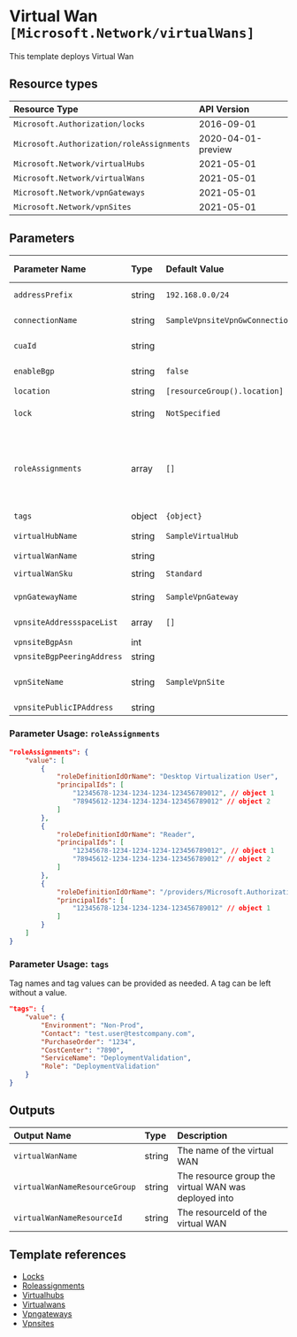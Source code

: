 # Virtual Wan `[Microsoft.Network/virtualWans]`

This template deploys Virtual Wan

## Resource types

| Resource Type | API Version |
| :-- | :-- |
| `Microsoft.Authorization/locks` | 2016-09-01 |
| `Microsoft.Authorization/roleAssignments` | 2020-04-01-preview |
| `Microsoft.Network/virtualHubs` | 2021-05-01 |
| `Microsoft.Network/virtualWans` | 2021-05-01 |
| `Microsoft.Network/vpnGateways` | 2021-05-01 |
| `Microsoft.Network/vpnSites` | 2021-05-01 |

## Parameters

| Parameter Name | Type | Default Value | Possible Values | Description |
| :-- | :-- | :-- | :-- | :-- |
| `addressPrefix` | string | `192.168.0.0/24` |  | Optional. The hub address prefix. This address prefix will be used as the address prefix for the hub vnet |
| `connectionName` | string | `SampleVpnsiteVpnGwConnection` |  | Optional. Name of the vpnconnection. A vpn connection is established between a vpnsite and a vpn gateway. |
| `cuaId` | string |  |  | Optional. Customer Usage Attribution ID (GUID). This GUID must be previously registered |
| `enableBgp` | string | `false` | `[true, false]` | Optional. his needs to be set to true if BGP needs to enabled on the vpn connection. |
| `location` | string | `[resourceGroup().location]` |  | Optional. Location where all resources will be created. |
| `lock` | string | `NotSpecified` | `[CanNotDelete, NotSpecified, ReadOnly]` | Optional. Specify the type of lock. |
| `roleAssignments` | array | `[]` |  | Optional. Array of role assignment objects that contain the 'roleDefinitionIdOrName' and 'principalId' to define RBAC role assignments on this resource. In the roleDefinitionIdOrName attribute, you can provide either the display name of the role definition, or its fully qualified ID in the following format: '/providers/Microsoft.Authorization/roleDefinitions/c2f4ef07-c644-48eb-af81-4b1b4947fb11' |
| `tags` | object | `{object}` |  | Optional. Tags of the resource. |
| `virtualHubName` | string | `SampleVirtualHub` |  | Optional. Name of the Virtual Hub. A virtual hub is created inside a virtual wan. |
| `virtualWanName` | string |  |  | Required. Name of the Virtual Wan. |
| `virtualWanSku` | string | `Standard` | `[Standard, Basic]` | Optional. Sku of the Virtual Wan. |
| `vpnGatewayName` | string | `SampleVpnGateway` |  | Optional. Name of the Vpn Gateway. A vpn gateway is created inside a virtual hub. |
| `vpnsiteAddressspaceList` | array | `[]` |  | Optional. A list of static routes corresponding to the vpn site. These are configured on the vpn gateway. |
| `vpnsiteBgpAsn` | int |  |  | Required. The bgp asn number of a vpnsite. |
| `vpnsiteBgpPeeringAddress` | string |  |  | Required. The bgp peer IP address of a vpnsite. |
| `vpnSiteName` | string | `SampleVpnSite` |  | Optional. Name of the vpnsite. A vpnsite represents the on-premise vpn device. A public ip address is mandatory for a vpn site creation. |
| `vpnsitePublicIPAddress` | string |  |  | Required. he public IP address of a vpn site. |

### Parameter Usage: `roleAssignments`

```json
"roleAssignments": {
    "value": [
        {
            "roleDefinitionIdOrName": "Desktop Virtualization User",
            "principalIds": [
                "12345678-1234-1234-1234-123456789012", // object 1
                "78945612-1234-1234-1234-123456789012" // object 2
            ]
        },
        {
            "roleDefinitionIdOrName": "Reader",
            "principalIds": [
                "12345678-1234-1234-1234-123456789012", // object 1
                "78945612-1234-1234-1234-123456789012" // object 2
            ]
        },
        {
            "roleDefinitionIdOrName": "/providers/Microsoft.Authorization/roleDefinitions/c2f4ef07-c644-48eb-af81-4b1b4947fb11",
            "principalIds": [
                "12345678-1234-1234-1234-123456789012" // object 1
            ]
        }
    ]
}
```

### Parameter Usage: `tags`

Tag names and tag values can be provided as needed. A tag can be left without a value.

```json
"tags": {
    "value": {
        "Environment": "Non-Prod",
        "Contact": "test.user@testcompany.com",
        "PurchaseOrder": "1234",
        "CostCenter": "7890",
        "ServiceName": "DeploymentValidation",
        "Role": "DeploymentValidation"
    }
}
```

## Outputs

| Output Name | Type | Description |
| :-- | :-- | :-- |
| `virtualWanName` | string | The name of the virtual WAN |
| `virtualWanNameResourceGroup` | string | The resource group the virtual WAN was deployed into |
| `virtualWanNameResourceId` | string | The resourceId of the virtual WAN |

## Template references

- [Locks](https://docs.microsoft.com/en-us/azure/templates/Microsoft.Authorization/2016-09-01/locks)
- [Roleassignments](https://docs.microsoft.com/en-us/azure/templates/Microsoft.Authorization/2020-04-01-preview/roleAssignments)
- [Virtualhubs](https://docs.microsoft.com/en-us/azure/templates/Microsoft.Network/2021-05-01/virtualHubs)
- [Virtualwans](https://docs.microsoft.com/en-us/azure/templates/Microsoft.Network/2021-05-01/virtualWans)
- [Vpngateways](https://docs.microsoft.com/en-us/azure/templates/Microsoft.Network/2021-05-01/vpnGateways)
- [Vpnsites](https://docs.microsoft.com/en-us/azure/templates/Microsoft.Network/2021-05-01/vpnSites)
